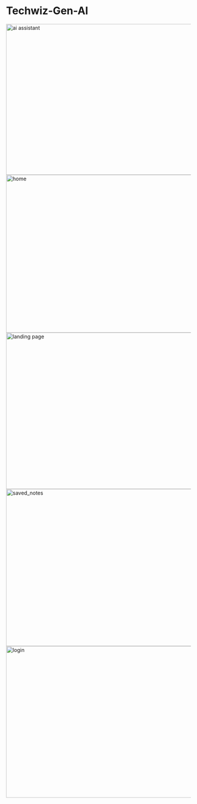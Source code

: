 ﻿# Techwiz-Gen-AI

<img width="957" height="411" alt="ai assistant" src="https://github.com/user-attachments/assets/b20d517e-2b1e-4048-9a1a-5f1a2de7da2b" />
<img width="952" height="430" alt="home" src="https://github.com/user-attachments/assets/d8803411-550f-4429-98aa-6ed6e13d1550" />

<img width="904" height="426" alt="landing page" src="https://github.com/user-attachments/assets/1a02b78e-635b-47c2-8eb1-8120b8cf1691" />
<img width="959" height="428" alt="saved_notes" src="https://github.com/user-attachments/assets/ac891cf5-58c5-48a7-bb63-81a3bdd6e6a0" />
<img width="937" height="413" alt="login" src="https://github.com/user-attachments/assets/4ad2bfc9-399f-40d7-afbb-ca005a89431f" />
